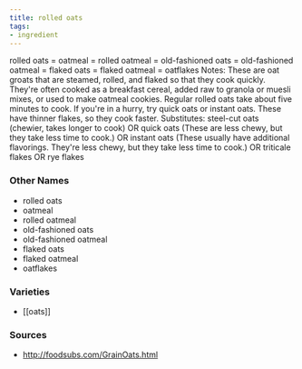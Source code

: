 ```yaml
---
title: rolled oats
tags:
- ingredient
---
```

rolled oats = oatmeal = rolled oatmeal = old-fashioned oats = old-fashioned oatmeal = flaked oats = flaked oatmeal = oatflakes Notes: These are oat groats that are steamed, rolled, and flaked so that they cook quickly. They're often cooked as a breakfast cereal, added raw to granola or muesli mixes, or used to make oatmeal cookies. Regular rolled oats take about five minutes to cook. If you're in a hurry, try quick oats or instant oats. These have thinner flakes, so they cook faster. Substitutes: steel-cut oats (chewier, takes longer to cook) OR quick oats (These are less chewy, but they take less time to cook.) OR instant oats (These usually have additional flavorings. They're less chewy, but they take less time to cook.) OR triticale flakes OR rye flakes

### Other Names

* rolled oats
* oatmeal
* rolled oatmeal
* old-fashioned oats
* old-fashioned oatmeal
* flaked oats
* flaked oatmeal
* oatflakes

### Varieties

* [[oats]]

### Sources
* http://foodsubs.com/GrainOats.html
